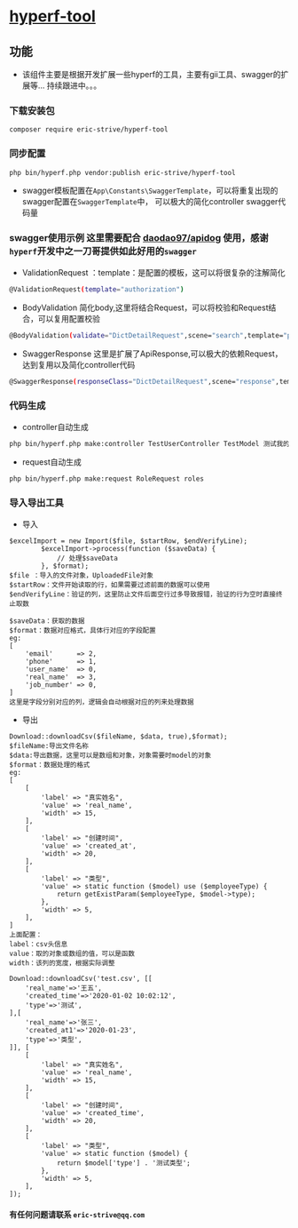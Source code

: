 # [hyperf-tool](https://github.com/eric-strive/hyperf-tool)

## 功能
* 该组件主要是根据开发扩展一些hyperf的工具，主要有gii工具、swagger的扩展等... 持续跟进中。。。
### 下载安装包
```
composer require eric-strive/hyperf-tool
```
### 同步配置
```bash
php bin/hyperf.php vendor:publish eric-strive/hyperf-tool
```
* swagger模板配置在`App\Constants\SwaggerTemplate`，可以将重复出现的swagger配置在`SwaggerTemplate`中，
可以极大的简化controller swagger代码量

### swagger使用示例 这里需要配合 [daodao97/apidog](https://github.com/daodao97/apidog) 使用，感谢 `hyperf`开发中之一刀哥提供如此好用的`swagger`
* ValidationRequest ：template：是配置的模板，这可以将很复杂的注解简化
```bash
@ValidationRequest(template="authorization") 
```
* BodyValidation
简化body,这里将结合Request，可以将校验和Request结合，可以复用配置校验
```bash
@BodyValidation(validate="DictDetailRequest",scene="search",template="page_search")  
```
* SwaggerResponse
这里是扩展了ApiResponse,可以极大的依赖Request，达到复用以及简化controller代码
```bash
@SwaggerResponse(responseClass="DictDetailRequest",scene="response",template="page")
```
### 代码生成
* controller自动生成
```bash
php bin/hyperf.php make:controller TestUserController TestModel 测试我的功能
```
* request自动生成
```bash
php bin/hyperf.php make:request RoleRequest roles
```

### 导入导出工具
* 导入
```
$excelImport = new Import($file, $startRow, $endVerifyLine);
        $excelImport->process(function ($saveData) {
            // 处理$saveData
        }, $format);
$file ：导入的文件对象，UploadedFile对象
$startRow：文件开始读取的行，如果需要过滤前面的数据可以使用
$endVerifyLine：验证的列，这里防止文件后面空行过多导致报错，验证的行为空时直接终止取数

$saveData：获取的数据
$format：数据对应格式，具体行对应的字段配置
eg:
[
    'email'      => 2,
    'phone'      => 1,
    'user_name'  => 0,
    'real_name'  => 3,
    'job_number' => 0,
]
这里是字段分别对应的列，逻辑会自动根据对应的列来处理数据
```
* 导出
```
Download::downloadCsv($fileName, $data, true),$format);
$fileName:导出文件名称
$data:导出数据，这里可以是数组和对象，对象需要时model的对象
$format：数据处理的格式
eg:
[
    [
        'label' => "真实姓名",
        'value' => 'real_name',
        'width' => 15,
    ],
    [
        'label' => "创建时间",
        'value' => 'created_at',
        'width' => 20,
    ],
    [
        'label' => "类型",
        'value' => static function ($model) use ($employeeType) {
            return getExistParam($employeeType, $model->type);
        },
        'width' => 5,
    ],
]
上面配置：
label：csv头信息
value：取的对象或数组的值，可以是函数
width：该列的宽度，根据实际调整

Download::downloadCsv('test.csv', [[
    'real_name'=>'王五',
    'created_time'=>'2020-01-02 10:02:12',
    'type'=>'测试',
],[
    'real_name'=>'张三',
    'created_at1'=>'2020-01-23',
    'type'=>'类型',
]], [
    [
        'label' => "真实姓名",
        'value' => 'real_name',
        'width' => 15,
    ],
    [
        'label' => "创建时间",
        'value' => 'created_time',
        'width' => 20,
    ],
    [
        'label' => "类型",
        'value' => static function ($model) {
            return $model['type'] . '测试类型';
        },
        'width' => 5,
    ],
]);
```
#### 有任何问题请联系 `eric-strive@qq.com`


